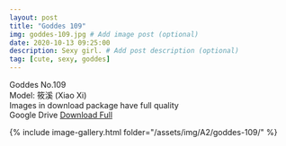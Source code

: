 ```yaml
---
layout: post
title: "Goddes 109"
img: goddes-109.jpg # Add image post (optional)
date: 2020-10-13 09:25:00
description: Sexy girl. # Add post description (optional)
tag: [cute, sexy, goddes]
---
```

Goddes No.109  
Model: 筱溪 (Xiao Xi)                                  
Images in download package have full quality                    
Google Drive [Download Full](http://gestyy.com/erwoI4)

{% include image-gallery.html folder="/assets/img/A2/goddes-109/" %}
